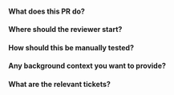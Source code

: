 #### What does this PR do?
#### Where should the reviewer start?
#### How should this be manually tested?
#### Any background context you want to provide?
#### What are the relevant tickets?
